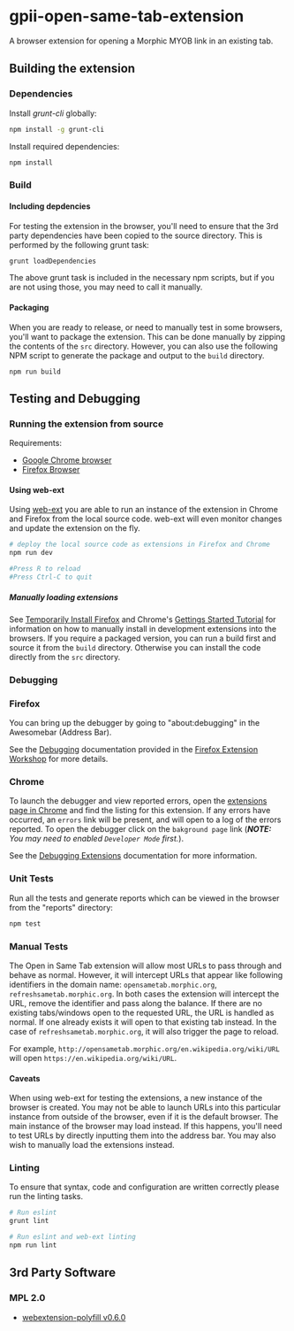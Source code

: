 # gpii-open-same-tab-extension

A browser extension for opening a Morphic MYOB link in an existing tab.

## Building the extension

### Dependencies

Install *grunt-cli* globally:

```bash
npm install -g grunt-cli
```

Install required dependencies:

```bash
npm install
```

### Build

#### Including depdencies

For testing the extension in the browser, you'll need to ensure that the 3rd party dependencies have been copied to the
source directory. This is performed by the following grunt task:

```bash
grunt loadDependencies
```

The above grunt task is included in the necessary npm scripts, but if you are not using those, you may need to call it
manually.

#### Packaging

When you are ready to release, or need to manually test in some browsers, you'll want to package the extension. This
can be done manually by zipping the contents of the `src` directory. However, you can also use the following NPM script
to generate the package and output to the `build` directory.

```
npm run build
```

## Testing and Debugging

### Running the extension from source

Requirements:

* [Google Chrome browser](https://www.google.com/chrome/browser/desktop/)
* [Firefox Browser](https://firefox.com)

#### Using web-ext
Using [web-ext](https://github.com/mozilla/web-ext) you are able to run an instance of the extension in Chrome and
Firefox from the local source code. web-ext will even monitor changes and update the extension on the fly.

```bash
# deploy the local source code as extensions in Firefox and Chrome
npm run dev

#Press R to reload
#Press Ctrl-C to quit
```

##### Manually loading extensions

See [Temporarily Install Firefox](https://extensionworkshop.com/documentation/develop/temporary-installation-in-firefox/) and Chrome's [Gettings Started Tutorial](https://developer.chrome.com/extensions/getstarted) for information on how to manually install in development extensions into the browsers. If you require a packaged version, you can run a build first and source it from the `build` directory. Otherwise you can install the code directly from the `src` directory.

### Debugging

### Firefox

You can bring up the debugger by going to "about:debugging" in the Awesomebar (Address Bar).

See the [Debugging](https://extensionworkshop.com/documentation/develop/debugging/) documentation provided in the
[Firefox Extension Workshop](https://extensionworkshop.com/) for more details.

### Chrome

To launch the debugger and view reported errors, open the [extensions page in Chrome](chrome://extensions) and find the
listing for this extension. If any errors have occurred, an `errors` link will be present, and will open to a log of the
errors reported. To open the debugger click on the `bakground page` link (_**NOTE:** You may need to enabled `Developer
Mode` first._).

See the [Debugging Extensions](https://developer.chrome.com/extensions/tut_debugging) documentation for more information.

### Unit Tests

Run all the tests and generate reports which can be viewed in the browser from the "reports" directory:

```bash
npm test
```

### Manual Tests

The Open in Same Tab extension will allow most URLs to pass through and behave as normal. However, it will intercept
URLs that appear like following identifiers in the domain name: `opensametab.morphic.org`, `refreshsametab.morphic.org`.
In both cases the extension will intercept the URL, remove the identifier and pass along the balance. If there are no
existing tabs/windows open to the requested URL, the URL is handled as normal. If one already exists it will open to
that existing tab instead. In the case of `refreshsametab.morphic.org`, it will also trigger the page to reload.

For example, `http://opensametab.morphic.org/en.wikipedia.org/wiki/URL` will open `https://en.wikipedia.org/wiki/URL`.

#### Caveats

When using web-ext for testing the extensions, a new instance of the browser is created. You may not be able to launch
URLs into this particular instance from outside of the browser, even if it is the default browser. The main instance of
the browser may load instead. If this happens, you'll need to test URLs by directly inputting them into the address
bar. You may also wish to manually load the extensions instead.

### Linting

To ensure that syntax, code and configuration are written correctly please run the linting tasks.

```bash
# Run eslint
grunt lint

# Run eslint and web-ext linting
npm run lint
```

## 3rd Party Software

### MPL 2.0

* [webextension-polyfill v0.6.0](https://github.com/mozilla/webextension-polyfill)
